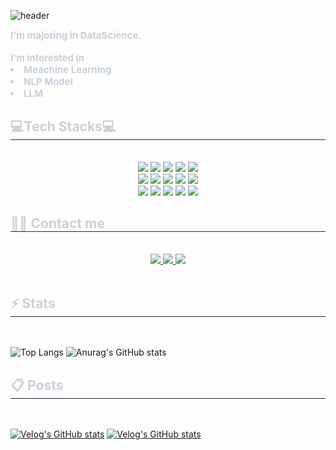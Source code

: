 
![header](https://capsule-render.vercel.app/api?type=cylinder&color=d6b1fa&height=300&section=header&text=%20Jeongwon's%20GitHub%20&fontSize=90)
<div style="text-align: left;"> 
    <div style="font-weight: 700; font-size: 15px; text-align: left; color: #c9d1d9;"> I'm majoring in DataScience. </div> 
  <br>
   <div style="font-weight: 700; font-size: 15px; text-align: left; color: #c9d1d9;"> I'm interested in <li> Meachine Learning</li><li> NLP Model </li><li> LLM</li> </div> 
    </div>
    <div style="text-align: left;">
    <h2 style="border-bottom: 1px solid #21262d; color: #c9d1d9;"> 💻Tech Stacks💻 </h2> <br> 
    <div align= "center">
    <div style="margin: 0 auto; text-align: center;" align= "center"> 
           <img src="https://img.shields.io/badge/Python-3776AB?style=for-the-badge&logo=Python&logoColor=white">
          <img src="https://img.shields.io/badge/PyTorch-EE4C2C?style=for-the-badge&logo=PyTorch&logoColor=white">
          <img src="https://img.shields.io/badge/Tensorflow-FF6F00?style=for-the-badge&logo=Tensorflow&logoColor=white">
          <img src="https://img.shields.io/badge/sklearn-F7931E?style=for-the-badge&logo=scikitlearn&logoColor=white">
          <img src="https://img.shields.io/badge/FastAPI-009688?style=for-the-badge&logo=FastAPI&logoColor=white">
          <br> 
          <img src="https://img.shields.io/badge/Amazon_AWS-FF9900?style=for-the-badge&logo=amazonaws&logoColor=white">
          <img src="https://img.shields.io/badge/Docker-2496ED?style=for-the-badge&logo=Docker&logoColor=white">
          <img src="https://img.shields.io/badge/MongoDB-47A248?style=for-the-badge&logo=MongoDB&logoColor=white">
          <img src="https://img.shields.io/badge/MySQL-4479A1?style=for-the-badge&logo=MySQL&logoColor=white">
          <img src="https://img.shields.io/badge/Git-F05032?style=for-the-badge&logo=Git&logoColor=white">
        <br>
        <img src="https://img.shields.io/badge/Tableau-E97627?style=for-the-badge&logo=Tableau&logoColor=white">
        <img src="https://img.shields.io/badge/Visual_Studio_Code-0078D4?style=for-the-badge&logo=visual%20studio%20code&logoColor=white">
         <img src ="https://img.shields.io/badge/Slack-4A154B?style=for-the-badge&logo=slack&logoColor=white">       
        <img src="https://img.shields.io/badge/github-181717?style=for-the-badge&logo=github&logoColor=white">
        <img src ="https://img.shields.io/badge/Notion-000000?style=for-the-badge&logo=notion&logoColor=white">
    </div>
    </div>
    </div>
    <div style="text-align: left;">
    <h2 style="border-bottom: 1px solid #21262d; color: #c9d1d9;"> 🧑‍💻 Contact me </h2> <br> 
    <div align= "center"> <a href=https://velog.io/@j2982477/posts> <img src="https://img.shields.io/badge/Velog-20C997?style=for-the-badge&logo=Velog&logoColor=white&link=https://velog.io/@j2982477/posts"> </a>
         <a href=https://www.notion.so/1cb7bf58e67180e0bec8c7b0f2f78df2> <img src="https://img.shields.io/badge/Notion-000000?style=for-the-badge&logo=Notion&logoColor=white&link=https://www.notion.so/1cb7bf58e67180e0bec8c7b0f2f78df2"> </a>
         <a href=mailto:j2982477j@gmail.com> <img src="https://img.shields.io/badge/Gmail-EA4335?style=for-the-badge&logo=Gmail&logoColor=white&link=mailto:j2982477j@gmail.com"> </a>
          </div>  <br> 
    </div>

<h2 style="border-bottom: 1px solid #21262d; color: #c9d1d9;"> ⚡️ Stats </h2> <br> 

![Top Langs](https://github-readme-stats.vercel.app/api/top-langs/?username=p-garden&hide=Jupyter%20Notebook,c%2B%2B&langs_count=5)
![Anurag's GitHub stats](https://github-readme-stats.vercel.app/api?username=p-garden&show_icons=true&hide=&theme=dracula)


<h2 style="border-bottom: 1px solid #21262d; color: #c9d1d9;"> 📋 Posts </h2> <br> 


[![Velog's GitHub stats](https://velog-readme-stats.vercel.app/api?name=j2982477)](https://github.com/j2982477/velog-readme-stats)
[![Velog's GitHub stats](https://velog-readme-stats.vercel.app/api/list?name=j2982477)](https://velog.io/@j2982477)
<!--
**p-garden/p-garden** is a ✨ _special_ ✨ repository because its `README.md` (this file) appears on your GitHub profile.

Here are some ideas to get you started:

- 🔭 I’m currently working on ...
- 🌱 I’m currently learning ...
- 👯 I’m looking to collaborate on ...
- 🤔 I’m looking for help with ...
- 💬 Ask me about ...
- 📫 How to reach me: ...
- 😄 Pronouns: ...
- ⚡ Fun fact: ...
-->
